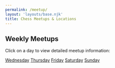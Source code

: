 ```yaml
---
permalink: /meetup/
layout: 'layouts/base.njk'
title: Chess Meetups & Locations
---
```


<section class="px-4 max-w-3xl">
  <!-- Heading -->
  <h2 class="text-center text-xl md:text-2xl font-semibold mb-3">
    Weekly Meetups
  </h2>
  <!-- Description -->
  <p class="text-center text-white text-base md:text-lg mb-8">
    Click on a day to view detailed meetup information:
  </p>
  <!-- Button group -->
  <div class="flex flex-col md:flex-row flex-wrap gap-3 mt-4 w-full max-w-lg justify-center">
    <a href="{{ '/meetup/wednesday/' | url }}" class="px-6 py-3 bg-indigo-900 hover:bg-indigo-500 rounded-full font-bold shadow-md transition">Wednesday</a>
    <a href="{{ '/meetup/thursday/' | url }}" class="px-6 py-3 bg-indigo-900 hover:bg-indigo-500 rounded-full font-bold shadow-md transition">Thursday</a>
    <a href="{{ '/meetup/friday/' | url }}" class="px-6 py-3 bg-indigo-900 hover:bg-indigo-500 rounded-full font-bold shadow-md transition">Friday</a>
    <a href="{{ '/meetup/saturday/' | url }}" class="px-6 py-3 bg-indigo-900 hover:bg-indigo-500 rounded-full font-bold shadow-md transition">Saturday</a>
    <a href="{{ '/meetup/sunday/' | url }}" class="px-6 py-3 bg-indigo-900 hover:bg-indigo-500 rounded-full font-bold shadow-md transition">Sunday</a>
  </div>
</section>
